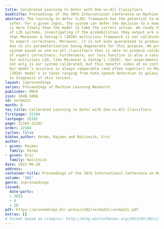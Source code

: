 ```yaml
---
title: Calibrated Learning to Defer with One-vs-All Classifiers
booktitle: Proceedings of the 39th International Conference on Machine Learning
abstract: The learning to defer (L2D) framework has the potential to make AI systems
  safer. For a given input, the system can defer the decision to a human if the human
  is more likely than the model to take the correct action. We study the calibration
  of L2D systems, investigating if the probabilities they output are sound. We find
  that Mozannar & Sontag’s (2020) multiclass framework is not calibrated with respect
  to expert correctness. Moreover, it is not even guaranteed to produce valid probabilities
  due to its parameterization being degenerate for this purpose. We propose an L2D
  system based on one-vs-all classifiers that is able to produce calibrated probabilities
  of expert correctness. Furthermore, our loss function is also a consistent surrogate
  for multiclass L2D, like Mozannar & Sontag’s (2020). Our experiments verify that
  not only is our system calibrated, but this benefit comes at no cost to accuracy.
  Our model’s accuracy is always comparable (and often superior) to Mozannar & Sontag’s
  (2020) model’s in tasks ranging from hate speech detection to galaxy classification
  to diagnosis of skin lesions.
layout: inproceedings
series: Proceedings of Machine Learning Research
publisher: PMLR
issn: 2640-3498
id: verma22c
month: 0
tex_title: Calibrated Learning to Defer with One-vs-All Classifiers
firstpage: 22184
lastpage: 22202
page: 22184-22202
order: 22184
cycles: false
bibtex_author: Verma, Rajeev and Nalisnick, Eric
author:
- given: Rajeev
  family: Verma
- given: Eric
  family: Nalisnick
date: 2022-06-28
address:
container-title: Proceedings of the 39th International Conference on Machine Learning
volume: '162'
genre: inproceedings
issued:
  date-parts:
  - 2022
  - 6
  - 28
pdf: https://proceedings.mlr.press/v162/verma22c/verma22c.pdf
extras: []
# Format based on citeproc: http://blog.martinfenner.org/2013/07/30/citeproc-yaml-for-bibliographies/
---
```

